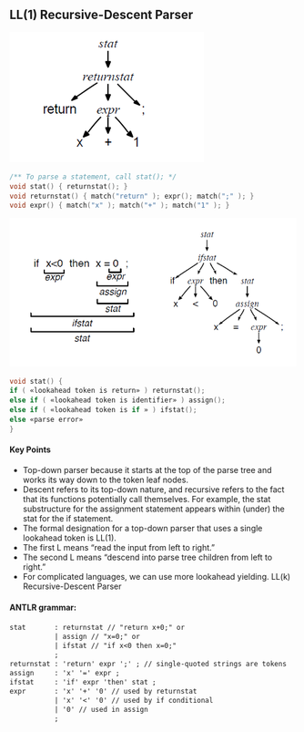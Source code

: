 ## LL(1) Recursive-Descent Parser

![syntax tree](/assets/llrdc1.png)

```c
/** To parse a statement, call stat(); */
void stat() { returnstat(); }
void returnstat() { match("return" ); expr(); match(";" ); }
void expr() { match("x" ); match("+" ); match("1" ); }
```

![syntax tree](/assets/llrdc2.png)
```c
void stat() {
if ( «lookahead token is return» ) returnstat();
else if ( «lookahead token is identifier» ) assign();
else if ( «lookahead token is if » ) ifstat();
else «parse error»
}
```

#### Key Points

* Top-down parser because it starts at the
top of the parse tree and works its way down to the token leaf nodes.
* Descent refers to its top-down nature, and recursive refers
to the fact that its functions potentially call themselves. For example, the stat substructure
for the assignment statement appears within (under) the stat for
the if statement.
* The formal designation for a top-down parser that uses
a single lookahead token is LL(1).
* The first L means “read the input from left to right.”
* The second L means “descend into parse tree children from left to right.”
* For complicated languages, we can use more lookahead yielding. LL(k) Recursive-Descent Parser

#### ANTLR grammar:

```
stat       : returnstat // "return x+0;" or
           | assign // "x=0;" or
           | ifstat // "if x<0 then x=0;"
           ;
returnstat : 'return' expr ';' ; // single-quoted strings are tokens
assign     : 'x' '=' expr ;
ifstat     : 'if' expr 'then' stat ;
expr       : 'x' '+' '0' // used by returnstat
           | 'x' '<' '0' // used by if conditional
           | '0' // used in assign
           ;
```

